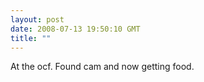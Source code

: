 ```yaml
---
layout: post
date: 2008-07-13 19:50:10 GMT
title: ""
---
```

At the ocf. Found cam and now getting food.